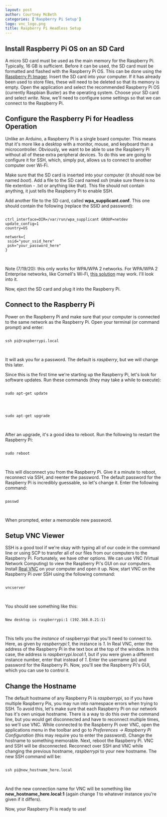 ```yaml
---
layout: post
author: Courtney McBeth
categories: ['Raspberry Pi Setup']
logo: vnc_logo.png
title: Raspberry Pi Headless Setup
---
```


<link rel="stylesheet" href="{{site.baseurl}}/css/code_styles/hybrid.css">
<script src="{{site.baseurl}}/js/highlight.pack.js"></script>
<script>hljs.initHighlightingOnLoad();</script>

## Install Raspberry Pi OS on an SD Card

A micro SD card must be used as the main memory for the Raspberry Pi. Typically, 16 GB is sufficient. Before it can be used, the SD card must be formatted and flashed with the Raspberry Pi OS. This can be done using the [Raspberry Pi Imager](https://www.raspberrypi.org/downloads/). Insert the SD card into your computer. If it has already been used to store files, these will need to be deleted so that its memory is empty. Open the application and select the recommended Raspberry Pi OS (currently Raspbian Buster) as the operating system. Choose your SD card and select _write_. Now, we'll need to configure some settings so that we can connect to the Raspberry Pi.

## Configure the Raspberry Pi for Headless Operation

Unlike an Arduino, a Raspberry Pi is a single board computer. This means that it's more like a desktop with a monitor, mouse, and keyboard than a microcontroller. Obviously, we want to be able to use the Raspberry Pi without all of these extra peripheral devices. To do this we are going to configure it for SSH, which, simply put, allows us to connect to another computer over Wi-Fi.

Make sure that the SD card is inserted into your computer (it should now be named _boot_). Add a file to the SD card named _ssh_ (make sure there is no file extention - .txt or anything like that). This file should not contain anything, it just tells the Raspberry Pi to enable SSH.

Add another file to the SD card, called __wpa_supplicant.conf__. This one should contain the following (replace the SSID and password):

<pre>
<code class="shell">
ctrl_interface=DIR=/var/run/wpa_supplicant GROUP=netdev
update_config=1
country=US

network={
 ssid="your_ssid_here"
 psk="your_password_here"
}

</code>
</pre>

Note (7/19/20): this only works for WPA/WPA 2 networks. For WPA/WPA 2 Enterprise networks, like Cornell's Wi-Fi, [this solution](https://gist.github.com/elec3647/1e223c02ef2a9a3f836db7984011b53b) may work. I'll look into it.

Now, eject the SD card and plug it into the Raspberry Pi.

## Connect to the Raspberry Pi

Power on the Raspberry Pi and make sure that your computer is connected to the same network as the Raspberry Pi. Open your terminal (or command prompt) and enter:

<pre>
<code class="shell">
ssh pi@raspberrypi.local

</code>
</pre>

It will ask you for a password. The default is _raspberry_, but we will change this later.

Since this is the first time we're starting up the Raspberry Pi, let's look for software updates. Run these commands (they may take a while to execute):

<pre>
<code class="shell">
sudo apt-get update

</code>
</pre>

<pre>
<code class="shell">
sudo apt-get upgrade

</code>
</pre>

After an upgrade, it's a good idea to reboot. Run the following to restart the Raspberry Pi:

<pre>
<code class="shell">
sudo reboot

</code>
</pre>

This will disconnect you from the Raspberry Pi. Give it a minute to reboot, reconnect via SSH, and reenter the password. The default password for the Raspberry Pi is incredibly guessable, so let's change it. Enter the following command:

<pre>
<code class="shell">
passwd

</code>
</pre>

When prompted, enter a memorable new password.

## Setup VNC Viewer

SSH is a good tool if we're okay with typing all of our code in the command line or using SCP to transfer all of our files from our computers to the Raspberry Pi. Fortunately, we have other options. We can use VNC (Virtual Network Computing) to view the Raspberry Pi's GUI on our computers. Install [Real VNC](https://www.realvnc.com/en/connect/download/viewer/) on your computer and open it up. Now, start VNC on the Raspberry Pi over SSH using the following command:

<pre>
<code class="shell">
vncserver

</code>
</pre>

You should see something like this:

<pre>
<code class="shell">
New desktop is raspberrypi:1 (192.168.0.21:1)

</code>
</pre>

This tells you the _instance_ of raspberrypi that you'll need to connect to. Here, as given by _raspberrypi:1_, the instance is _1_. In Real VNC, enter the address of the Raspberry Pi in the text box at the top of the window. In this case, the address is _raspberrypi.local:1_, but if you were given a different instance number, enter that instead of _1_. Enter the username (_pi_) and password for the Raspberry Pi. Now, you'll see the Raspberry Pi's GUI, which you can use to control it.

## Change the Hostname

The default hostname of any Raspberry Pi is _raspberrypi_, so if you have multiple Raspberry Pis, you may run into namespace errors when trying to SSH. To avoid this, let's make sure that each Raspberry Pi on our network has it's own unique hostname. There is a way to do this over the command line, but you would get disconnected and have to reconnect multiple times, so we'll use VNC. While connected to the Raspberry Pi over VNC, open the applications menu in the toolbar and go to _Preferences -> Raspberry Pi Configuration_ (this may require you to enter the password). Change the hostname to something memorable. Next, reboot the Raspberry Pi. VNC and SSH will be disconnected. Reconnect over SSH and VNC while changing the previous hostname, _raspberrypi_ to your new hostname. The new SSH command will be:

<pre>
<code class="shell">
ssh pi@new_hostname_here.local

</code>
</pre>

And the new connection name for VNC will be something like __new_hostname_here.local:1__ (again change _1_ to whatever instance you're given if it differs).

Now, your Raspberry Pi is ready to use!